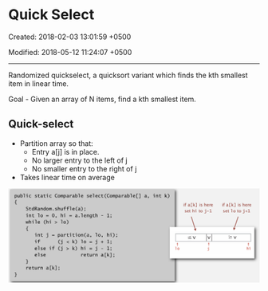# Quick Select

Created: 2018-02-03 13:01:59 +0500

Modified: 2018-05-12 11:24:07 +0500

---

Randomized quickselect, a quicksort variant which finds the kth smallest item in linear time.

Goal - Given an array of N items, find a kth smallest item.

## Quick-select
-   Partition array so that:
    -   Entry a[j] is in place.
    -   No larger entry to the left of j
    -   No smaller entry to the right of j
-   Takes linear time on average

![image](media/Quick-Select-image1.png)
